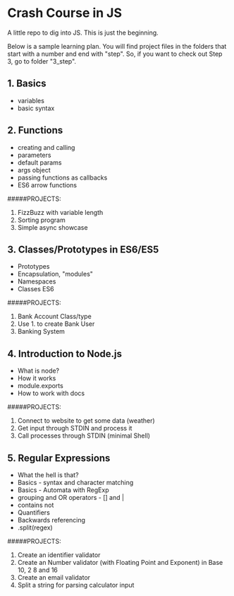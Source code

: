 # Crash Course in JS

A little repo to dig into JS. This is just the beginning.

Below is a sample learning plan. You will find project files in the folders that start with a number and end with "step".
So, if you want to check out Step 3, go to folder "3_step".

## 1. Basics
- variables
- basic syntax


## 2. Functions
- creating and calling
- parameters
- default params
- args object
- passing functions as callbacks
- ES6 arrow functions

#####PROJECTS:
1. FizzBuzz with variable length
2. Sorting program
3. Simple async showcase

## 3. Classes/Prototypes in ES6/ES5
- Prototypes
- Encapsulation, "modules"
- Namespaces
- Classes ES6

#####PROJECTS:
1. Bank Account Class/type
2. Use 1. to create Bank User
3. Banking System

## 4. Introduction to Node.js
- What is node?
- How it works
- module.exports
- How to work with docs

#####PROJECTS:
1. Connect to website to get some data (weather)
2. Get input through STDIN and process it
3. Call processes through STDIN (minimal Shell)


## 5. Regular Expressions
- What the hell is that?
- Basics - syntax and character matching
- Basics - Automata with RegExp
- grouping and OR operators - [] and |
- contains not
- Quantifiers
- Backwards referencing
- .split(regex)

#####PROJECTS:
1. Create an identifier validator
2. Create an Number validator (with Floating Point and Exponent) in Base 10, 2 8 and 16
3. Create an email validator
4. Split a string for parsing calculator input

